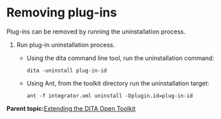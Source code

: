 # Removing plug-ins

Plug-ins can be removed by running the uninstallation process.

1.  Run plug-in uninstallation process.
    -   Using the dita command line tool, run the uninstallation command:

        ```
        dita -uninstall plug-in-id
        ```

    -   Using Ant, from the toolkit directory run the uninstallation target:

        ```
        ant -f integrator.xml uninstall -Dplugin.id=plug-in-id
        ```


**Parent topic:**[Extending the DITA Open Toolkit](../user-guide/extending-the-dita-ot.md)

